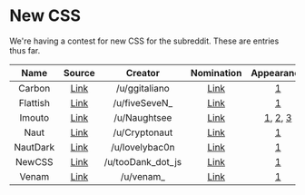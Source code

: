 # New CSS

We're having a contest for new CSS for the subreddit. These are entries thus far.

| Name     | Source | Creator | Nomination | Appearance | Maintained | Complete |
| :------: | :----: | :-----: | :--------: | :--------: | :--------: | :------: |
| Carbon   | [Link](https://www.reddit.com/r/carbon/stylesheet) | /u/ggitaliano | [Link](https://www.reddit.com/r/unixporn/comments/43g60f/its_finally_here_announcing_the_unixporn_css/czpx7qj) | [1](http://i.imgur.com/NftOlJ1.png) | No | Yes |
| Flattish | [Link](https://www.reddit.com/r/flattishexperimental/stylesheet) | /u/fiveSeveN_ | [Link](https://www.reddit.com/r/unixporn/comments/43g60f/its_finally_here_announcing_the_unixporn_css/d17mlz2) | [1](https://www.reddit.com/r/flattishexperimental) | Yes | No |
| Imouto   | [Link](https://p.iotek.org/i06) | /u/Naughtsee | [Link](https://www.reddit.com/r/unixporn/comments/43g60f/its_finally_here_announcing_the_unixporn_css/czjmhzd) | [1](http://i.imgur.com/FtLaNGP.png), [2](http://i.imgur.com/73pEQ8n.png), [3](http://i.imgur.com/GbHm9WA.png) | No | Yes |
| Naut     | [Link](https://github.com/Axel--/Naut-for-reddit)  | /u/Cryptonaut | [Link](https://www.reddit.com/r/unixporn/comments/43g60f/its_finally_here_announcing_the_unixporn_css/czliheh) | [1](http://reddit.com/r/unixporn) | Yes | Yes |
| NautDark | [Link](http://www.deviantart.com/download/571771972/shadowfox_by_lovelybacon-d9gf22s.zip?token=ec262d67f841d0aeab233cf3d2fd7cc2a35bec22&ts=1456872652) | /u/lovelybac0n |  [Link](https://www.reddit.com/r/unixporn/comments/43g60f/its_finally_here_announcing_the_unixporn_css/czljkkv) | [1](http://i.imgur.com/fxOkbEz.png) | Yes | Yes |
| NewCSS   | [Link](https://www.reddit.com/r/newcsstest/stylesheet) | /u/tooDank_dot_js | [Link](https://www.reddit.com/r/unixporn/comments/43g60f/its_finally_here_announcing_the_unixporn_css/d0o08zv) | [1](https://www.reddit.com/r/newcsstest) | Yes | No |
| Venam    | [Link](http://pub.iotek.org/p/n35bYmq) | /u/venam_ | [Link](https://www.reddit.com/r/unixporn/comments/43g60f/its_finally_here_announcing_the_unixporn_css/czs0zo4) | [1](http://i.imgur.com/UNAmlEp.png) | Yes | No |
